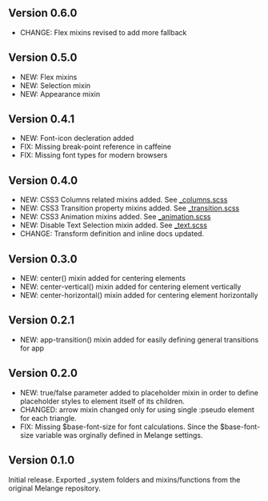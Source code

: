 ## Version 0.6.0
- CHANGE: Flex mixins revised to add more fallback

## Version 0.5.0
- NEW: Flex mixins
- NEW: Selection mixin
- NEW: Appearance mixin

## Version 0.4.1
- NEW: Font-icon decleration added
- FIX: Missing break-point reference in caffeine
- FIX: Missing font types for modern browsers

## Version 0.4.0
- NEW: CSS3 Columns related mixins added. See [_columns.scss](lib/mixins/css3/_columns.scss)
- NEW: CSS3 Transition property mixins added. See [_transition.scss](lib/mixins/css3/_transition.scss)
- NEW: CSS3 Animation mixins added. See [_animation.scss](lib/mixins/css3/_animation.scss)
- NEW: Disable Text Selection mixin added. See [_text.scss](lib/mixins/_text.scss)
- CHANGE: Transform definition and inline docs updated. 

## Version 0.3.0
- NEW: center() mixin added for centering elements
- NEW: center-vertical() mixin added for centering element vertically
- NEW: center-horizontal() mixin added for centering element horizontally

## Version 0.2.1
- NEW: app-transition() mixin added for easily defining general transitions for app

## Version 0.2.0
- NEW: true/false parameter added to placeholder mixin in order to define placeholder styles to element itself of its children.
- CHANGED: arrow mixin changed only for using single :pseudo element for each triangle.
- FIX: Missing $base-font-size for font calculations. Since the $base-font-size variable was orginally defined in Melange settings.


## Version 0.1.0
Initial release. Exported \_system folders and mixins/functions from the original Melange repository.
